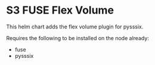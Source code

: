 # S3 FUSE Flex Volume

This helm chart adds the flex volume plugin for pysssix.

Requires the following to be installed on the node already:
 - fuse
 - pysssix
